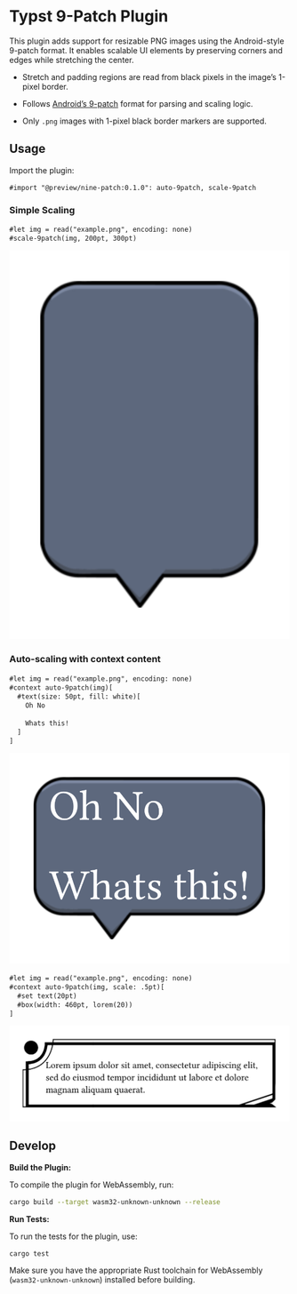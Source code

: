 # Typst 9-Patch Plugin

This plugin adds support for resizable PNG images using the Android-style 9-patch format. It enables scalable UI elements by preserving corners and edges while stretching the center.

* Stretch and padding regions are read from black pixels in the image’s 1-pixel border.

* Follows [Android’s 9-patch](https://developer.android.com/studio/write/draw9patch) format for parsing and scaling logic.

* Only `.png` images with 1-pixel black border markers are supported.

## Usage

Import the plugin:

```typ
#import "@preview/nine-patch:0.1.0": auto-9patch, scale-9patch
```

### Simple Scaling

```typ
#let img = read("example.png", encoding: none)
#scale-9patch(img, 200pt, 300pt)
```

![](./docs/example1.svg)

### Auto-scaling with context content

```typ
#let img = read("example.png", encoding: none)
#context auto-9patch(img)[
  #text(size: 50pt, fill: white)[
    Oh No
    
    Whats this!
  ]
]
```
![](./docs/example3.svg)

```typ
#let img = read("example.png", encoding: none)
#context auto-9patch(img, scale: .5pt)[
  #set text(20pt)
  #box(width: 460pt, lorem(20))
]
```

![](./docs/example2.svg)


## Develop

**Build the Plugin:**

To compile the plugin for WebAssembly, run:

```bash
cargo build --target wasm32-unknown-unknown --release
```

**Run Tests:**

To run the tests for the plugin, use:

```bash
cargo test
```

Make sure you have the appropriate Rust toolchain for WebAssembly (`wasm32-unknown-unknown`) installed before building.
